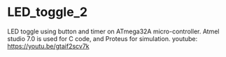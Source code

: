 # LED_toggle_2
LED toggle using button and timer on ATmega32A micro-controller.
Atmel studio 7.0 is used for C code, and Proteus for simulation.
youtube: https://youtu.be/gtaif2scv7k

